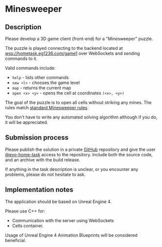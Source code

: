 # Minesweeper

## Description

Please develop a 3D game client (front-end) for a "Minesweeper" puzzle.

The puzzle is played connecting to the backend located at
[wss://hometask.eg1236.com/game1](wss://hometask.eg1236.com/game1) over WebSockets and sending
commands to it.

Valid commands include:
* `help` - lists other commands
* `new <l>` - chooses the game level
* `map` - returns the current map
* `open <x> <y>` - opens the cell at coordinates `(<x>, <y>)`

The goal of the puzzle is to open all cells without striking any mines. The rules match 
[standard Minesweeper rules](https://en.wikipedia.org/wiki/Minesweeper_(video_game)).

You don't have to write any automated solving algorithm although if you do, it will be appreciated.

## Submission process

Please publish the solution in a private [GitHub](https://github.com/) repository and give the user
[@evo-home-task](https://github.com/evo-home-task) access to the repository. Include both the source code, 
and an archive with the build release.

If anything in the task description is unclear, or you encounter any problems, please do not hesitate to ask.

## Implementation notes

The application should be based on Unreal Engine 4. 

Please use C++ for:
* Communication with the server using WebSockets 
* Cells container.

Usage of Unreal Engine 4 Animation Blueprints will be considered beneficial.
